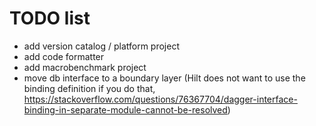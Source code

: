 # TODO list

- add version catalog / platform project
- add code formatter
- add macrobenchmark project
- move db interface to a boundary layer (Hilt does not want to use the binding definition if you do
  that, https://stackoverflow.com/questions/76367704/dagger-interface-binding-in-separate-module-cannot-be-resolved)
